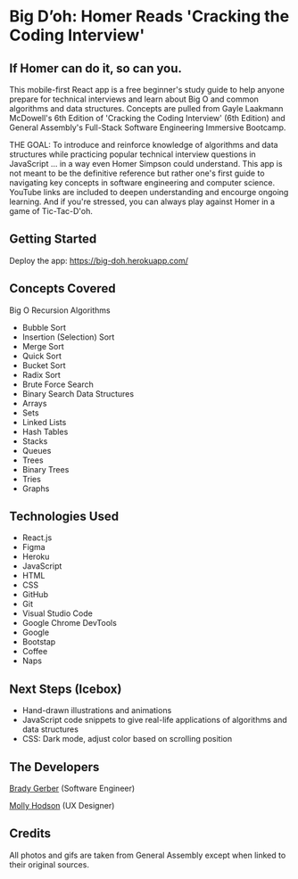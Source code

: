 # Big D’oh: Homer Reads 'Cracking the Coding Interview'
## If Homer can do it, so can you.

This mobile-first React app is a free beginner's study guide to help anyone prepare for technical interviews and learn about Big O and common algorithms and data structures. Concepts are pulled from Gayle Laakmann McDowell's 6th Edition of 'Cracking the Coding Interview' (6th Edition) and General Assembly's Full-Stack Software Engineering Immersive Bootcamp.

THE GOAL: To introduce and reinforce knowledge of algorithms and data structures while practicing popular technical interview questions in JavaScript ... in a way even Homer Simpson could understand. This app is not meant to be the definitive reference but rather one's first guide to navigating key concepts in software engineering and computer science. YouTube links are included to deepen understanding and encourge ongoing learning. And if you're stressed, you can always play against Homer in a game of Tic-Tac-D'oh.

## Getting Started

Deploy the app: https://big-doh.herokuapp.com/

## Concepts Covered

Big O
Recursion
Algorithms
- Bubble Sort
- Insertion (Selection) Sort
- Merge Sort
- Quick Sort
- Bucket Sort
- Radix Sort
- Brute Force Search
- Binary Search
Data Structures
- Arrays
- Sets
- Linked Lists
- Hash Tables
- Stacks
- Queues
- Trees
- Binary Trees
- Tries
- Graphs

## Technologies Used

- React.js
- Figma
- Heroku
- JavaScript
- HTML
- CSS
- GitHub
- Git
- Visual Studio Code
- Google Chrome DevTools
- Google
- Bootstap
- Coffee
- Naps

## Next Steps (Icebox)

- Hand-drawn illustrations and animations
- JavaScript code snippets to give real-life applications of algorithms and data structures
- CSS: Dark mode, adjust color based on scrolling position

## The Developers

[Brady Gerber](https://github.com/bg-write) (Software Engineer)

[Molly Hodson](https://www.mollyhodson.online/) (UX Designer)

## Credits

All photos and gifs are taken from General Assembly except when linked to their original sources.